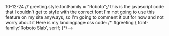 <!-- Week 1 Practice: 
     <h3>I can google HTML elements. This is h3</h3>
    <h4>this is h4</h4>
    <h5>this is h5</h5>
    <h6>this is h6</h6>
    <p>p this starts a new paragraph: h2, h3, h4, h5, h6, and p those are my 5 googled elements</p> -->

<!-- <h1>This is your first heading for your website</h1>
    <h2></h2> -->
<!-- <p>This starts a new paragraph</p> -->
<!-- This is how to do a note, highlight then command/is a comment about the h2 headings -->

<!-- A media query is a CSS rule that allows you to apply different styles based on the characteristics of the device or browser window viewing the content. This can include factors like:

Screen width: This is the most common use case for media queries. You can apply different styles for different screen sizes, such as mobile, tablet, and desktop.
Screen height: Similar to screen width, you can target specific screen heights.
Orientation: You can apply different styles for portrait and landscape orientations.
Color depth: This allows you to apply different styles based on the number of colors a device can display.
Resolution: You can target devices with different screen resolutions.
Aspect ratio: This allows you to target devices with different aspect ratios (e.g., widescreen vs. standard).
Syntax:

CSS
@media (media-feature: value) {
  /* CSS rules to apply */
}
Use code with caution.

Example:

CSS
@media (max-width: 768px) {
  body {
    font-size: 14px;
  }
  .navbar {
    display: none;
  }
}
Use code with caution.

In this example, the CSS rules within the media query will only be applied when the screen width is less than or equal to 768 pixels (e.g., on mobile devices). This allows you to create a responsive design that adapts to different screen sizes. 

Google: "wire frame kits" 

<Copied code from gallery template
!-- headDOCTYPE 
<html lang="en">
    <head>
        <meta charset="UTF-8">
        <meta http-equiv="X-UA-Compatible" content="IE=edge">
        <meta name="viewport" content="width=device-width, initial-scale=1.0">
        <title>Portfolio</title>
        <link rel=""stylesheet" href="landingpage.css">
    </head>
    <body>
        < Nav Bar>
        <div class=""nav-bar">
            <div class="link-wrapper">
                <div class="nav-link">
                    <a href="#">Home</a>
                </div>
                <div class="nav-link"> == $0
                    <a href="aboutme.html">About</a>
                </div>
                <div class="nav-link">
                    <a href="portfolio.html">Portfolio</a>
                </div>
                <div class="nav-link">
                    <a href="contact.html">Contact</a>
                </div>
            </div>
        </div>
         < Header>
          <div class="header-wrapper"></div>
    </body>
    </head>

</html> 

header {
  display: flex;
  justify-content: space-evenly;
  align-items: center;
  background-color: #b3b3b1;
  color: rgb(6, 0, 0);
  padding: 20px; 
  width: 100%;
  margin: 0 auto; 
  box-shadow: 0px 4 px 6px rgba(0,0,0,0.2);
  flex-wrap: wrap;
}

header img{
  border-radius: 50%;
  box-shadow: 3px 3px 10px rgba(0, 0, 0, 0.3);
  max-width: 100%;
  height: auto; 
  object-fit: cover;
}

.centerHeader{
  text-align: center; 
}

.intro{
  max-width: 500px;
  text-align: center;
}
/*Styling for Main */

.bodySections{
  padding: 10px;
  width:80%;
  /*align-items:center;*/
  justify-content: space-evenly;
  display: flex;
}

main{
  display: flex;
  flex-direction: column;
  justify-content: space-evenly;
  align-items: center;
  padding: 30px;
}

/*Styling for section*/
section{
  background-color: #fefefe;
  border-radius: 8px;
  box-shadow: 0px 4px 8px rgba(0,0,0,0.3);
  padding: 20px;
  margin-bottom: 20px; /* adds space at the BOTTOM of each "card" */
  width:100%;/* makes the section take up the full width of the MAIN container    */
  max-width: 800px; /* Limits the width to a MAX of 800px*/
}

.h1Styling{
  font-size : 50px;
  font-style: italic;
}
/*h2{
  border : solid brown 2px ;
  width :fit-content;
}*/

.skillsSection{
  background-color: white;
}
.skills{
 /* border: dashed hotpink 3px;*/
  width: fit-content;
}
footer{
  background-color: #E3F6CB;
  height : 20px;
  font-size : 20px;
}
.centerFooter{
  text-align: center;
}
.linkedinStyling{
  text-decoration : none;
}

body {
  margin: 0 auto;
  padding: 0;
}

.text-over-image {
    position: relative;
}
.text-over-image. {
    position: absolute;
    top: 10;
    left: 0;
    width: 10%;
    height: 10%;
    z-index: -1; /* Send image to the background */
  }

  footer {
    background-color: rgb(250, 251, 251);
    height: 100px;
    font-size:40px;
  }
  .centerFooter {
    text-align: center;
  }
  
a{
  text-decoration: none;
  color:rgb(168, 12, 12);
}-->

<!-->10-12-24
// greeting.style.fontFamily = "Roboto";/

this is the javascript code that I couldn't get to style with the correct font
I'm not going to use this feature on my site anyways, so I'm going to comment it
out for now and not worry about it

Here is my landingpage css code: 
/*
#greeting {
  font-family:'Roboto Slab', serif;
}*/-->

<!--
This is the code that I wrote for my original About me page. 

<!DOCTYPE html>
<html lang="en">
<head>
    <meta charset="UTF-8">
    <meta http-equiv="X-UA-Compatible" content="IE=edge">
    <meta name="viewport" content="width=device-width, initial-scale=1.0">
    <title>Kristin Lillywhite Instructional Design</title>
    <link rel="stylesheet" href="/aboutme.css">
</head>
    
<body>
    < Nav Bar
     <div class="nav-bar">
        <div class="link-wrapper">
            <div class="nav-link">
                <a href="landingpage.html">Home</a>
            </div>
            <div class="nav-link">
                <a href="aboutme.html">About Me</a>
            </div>
            <div class="nav-link">
                <a href="portfolio.html">Portfolio</a>
            </div>
            <div class="nav-link">
                <a href="contact.html">Contact</a>
            </div>
        </div>
    </div>
            
    < Header>
    <--<div class="header-wrapper">
        <div class="about-container">
            <p class="about-title">About Me</p>
        </div>
        
    <header>
        <img src="assets/LI author headshot.jfif" width="200"" alt="kristin lillywhite headshot">
        <div class="intro">
            <h1>Kristin Lillywhite</h1>
            <p>Resilient and insatiably curious skilled instructional designer. Let's connect!</p>
        </div>
    </header>

    <main>
            <section>
             <h2>About Me </h2>
             <p> Dedicated and versitle instructional designer with a passion for bridging the gap between complex concepts and effective learning experiences. Leveraging a strong foundation in e-Learning and a proven ability to teach, I am seeking to apply my skills to instructional design to develop engaging and innovative learning materials that empower learners to understand and appreciate the intricacies of the world.</p>
            </section>
         
             <section class="skillsSection">
                 <h2 class="skills">Skills</h2>
                 <h4> These are just a few of the skills that set me apart:</h4>
                 <p>Core Instructional Design Skills
                     <ul>
                         <li> Learning Theories: PBL, Bloom's Taxonomy, Vygotsky's Zone of Proximal Development, and adult learning principles</li>
             
                             <li>Instructional Design Models: Familiarity with models like ADDIE, SAM, or the 4D Model.</li>
                 
                             <li>Curriculum Development: Ability to create comprehensive learning plans, objectives, and assessments.</li>
                             <li>Content Development: Skill in creating engaging and informative content, including instructional materials, presentations, and assessments.</li>
                     </ul>
           </section>
     
             <section>
                 <h2>Work Experience</h2>
                 <h4>I would love to discuss how these work experiences have shaped me as a professional. This showcases my ability to add value in a variy of industries</h4>
                     <ul>
                             <li><em> Research Assistant - 
                                 </em>, Seek Labs, April 2024</li>
                             <li> Science Instructor, Beehive Science and Technology Academy, 2022-2023</li>
                             <li> Biotechnology Instructor, Murray High School, 2021-2023</li>
                             <li> Research Assistant, Huntsman Cancer Institue, 2021 - 2022</li>
                         </ul>
                     </ul>
             </section>
  
    </main>
      
        <footer > 
        <p class="centerFooter">Connect with me on <a href="https://www.linkedin.com/in/kristin-lillywhite/">LinkedIn</a></p> 
        </footer>
         
</body>

</html>--> 